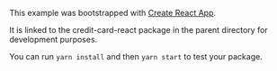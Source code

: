 This example was bootstrapped with [Create React App](https://github.com/facebook/create-react-app).

It is linked to the credit-card-react package in the parent directory for development purposes.

You can run `yarn install` and then `yarn start` to test your package.
